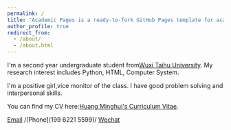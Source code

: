 ```yaml
---
permalink: /
title: "Academic Pages is a ready-to-fork GitHub Pages template for academic personal websites"
author_profile: true
redirect_from: 
  - /about/
  - /about.html
---
```


I'm a second year undergraduate student from[Wuxi Taihu University](https://www.wxu.edu.cn/). My research interest includes Python, HTML, Computer System.

I'm a positive girl,vice monitor of the class. I have good problem solving and interpersonal skills.

You can find my CV here:[Huang Minghui's Curriculum Vitae](../assets/Curriculum_Vitae.pdf).

[Email](mailto:1487917102@qq.com) /[Phone](199 6221 5599)/ [Wechat](../image/wechat.jpg)
